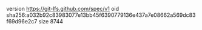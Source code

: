 version https://git-lfs.github.com/spec/v1
oid sha256:a032b92c83983077e13bb45f6390779136e437a7e08662a569dc83f69d96e2c7
size 8744

